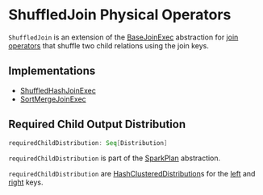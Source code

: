 # ShuffledJoin Physical Operators

`ShuffledJoin` is an extension of the [BaseJoinExec](BaseJoinExec.md) abstraction for [join operators](#implementations) that shuffle two child relations using the join keys.

## Implementations

* [ShuffledHashJoinExec](ShuffledHashJoinExec.md)
* [SortMergeJoinExec](SortMergeJoinExec.md)

## <span id="requiredChildDistribution"> Required Child Output Distribution

```scala
requiredChildDistribution: Seq[Distribution]
```

`requiredChildDistribution` is part of the [SparkPlan](SparkPlan.md#requiredChildDistribution) abstraction.

`requiredChildDistribution` are [HashClusteredDistribution](HashClusteredDistribution.md)s for the [left](BaseJoinExec.md#leftKeys) and [right](BaseJoinExec.md#rightKeys) keys.
